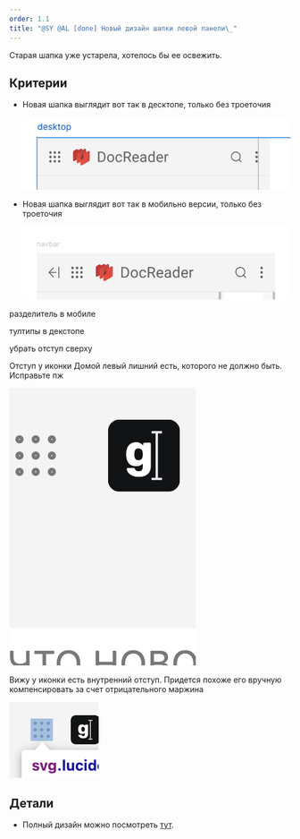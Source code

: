 ```yaml
---
order: 1.1
title: "@SY @AL [done] Новый дизайн шапки левой панели\_"
---
```


Старая шапка уже устарела, хотелось бы ее освежить.

## Критерии

-  Новая шапка выглядит вот так в десктопе, только без троеточия

   ![](./novaya.png)

-  Новая шапка выглядит вот так в мобильно версии, только без троеточия

   ![](./novaya-2.png)





разделитель в мобиле

тултипы в декстопе

убрать отступ сверху

Отступ у иконки Домой левый лишний есть, которого не должно быть. Исправьте пж

![](./novaya-3.png)

Вижу у иконки есть внутренний отступ. Придется похоже его вручную компенсировать за счет отрицательного маржина

![](./novaya-4.png)

## Детали

-  Полный дизайн можно посмотреть [тут](https://www.figma.com/design/4ed1wT5Q53Q2ngP4Oex7f8/Gramax-приложение?node-id=1872-6474&t=cY6fq1tNLQHQCIO9-0).